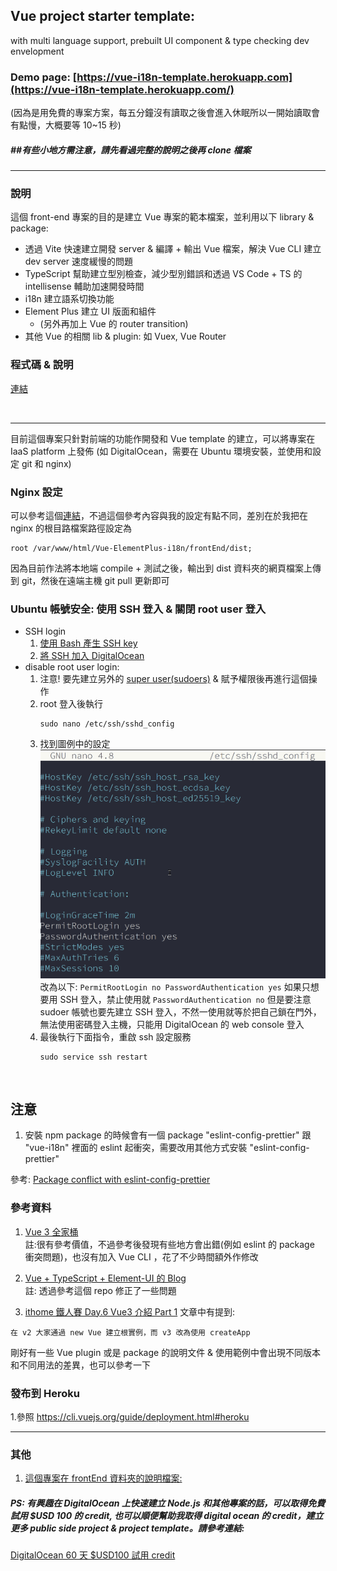 ## Vue project starter template:

with multi language support, prebuilt UI component & type checking dev envelopment

### Demo page: [https://vue-i18n-template.herokuapp.com](https://vue-i18n-template.herokuapp.com/)

(因為是用免費的專案方案，每五分鐘沒有讀取之後會進入休眠所以一開始讀取會有點慢，大概要等 10~15 秒)

##### ##有些小地方需注意，請先看過完整的說明之後再 clone 檔案

---

### 說明

這個 front-end 專案的目的是建立 Vue 專案的範本檔案，並利用以下 library & package:

- 透過 Vite 快速建立開發 server & 編譯 + 輸出 Vue 檔案，解決 Vue CLI 建立 dev server 速度緩慢的問題
- TypeScript 幫助建立型別檢查，減少型別錯誤和透過 VS Code + TS 的 intellisense 輔助加速開發時間
- i18n 建立語系切換功能
- Element Plus 建立 UI 版面和組件
  - (另外再加上 Vue 的 router transition)
- 其他 Vue 的相關 lib & plugin: 如 Vuex, Vue Router
  <br>

### 程式碼 & 說明

[連結](https://github.com/avgsteve/Vue-ElementPlus-i18n/tree/main/frontEnd)

<br>

---

目前這個專案只針對前端的功能作開發和 Vue template 的建立，可以將專案在 IaaS platform 上發佈
(如 DigitalOcean，需要在 Ubuntu 環境安裝，並使用和設定 git 和 nginx) <br>

### Nginx 設定

可以參考這個[連結](https://www.digitalocean.com/community/questions/how-to-configure-vuejs-and-laravel-on-nginx)，不過這個參考內容與我的設定有點不同，差別在於我把在 nginx 的根目路檔案路徑設定為

```
root /var/www/html/Vue-ElementPlus-i18n/frontEnd/dist;
```

因為目前作法將本地端 compile + 測試之後，輸出到 dist 資料夾的網頁檔案上傳到 git，然後在遠端主機 git pull 更新即可

### Ubuntu 帳號安全: 使用 SSH 登入 & 關閉 root user 登入

- SSH login
  1. [使用 Bash 產生 SSH key](https://docs.digitalocean.com/products/droplets/how-to/add-ssh-keys/create-with-openssh/)
  2. [將 SSH 加入 DigitalOcean](https://docs.digitalocean.com/products/droplets/how-to/add-ssh-keys/to-account/)
- disable root user login:
  1. 注意! 要先建立另外的 [super user(sudoers)](https://www.opencli.com/linux/ubuntu-create-sudo-account) & 賦予權限後再進行這個操作
  2. root 登入後執行
     ```
     sudo nano /etc/ssh/sshd_config
     ```
  3. 找到圖例中的設定
     ![ubuntu sshd_config](https://github.com/avgsteve/Vue-ElementPlus-i18n/blob/main/screenCapture/disable%20ubuntu%20root.png?raw=true)
     改為以下:
     `PermitRootLogin no PasswordAuthentication yes`
     如果只想要用 SSH 登入，禁止使用就
     `PasswordAuthentication no`
     但是要注意 sudoer 帳號也要先建立 SSH 登入，不然一使用就等於把自己鎖在門外，無法使用密碼登入主機，只能用 DigitalOcean 的 web console 登入
  4. 最後執行下面指令，重啟 ssh 設定服務
     ```
     sudo service ssh restart
     ```

<br>

## 注意

1. 安裝 npm package 的時候會有一個 package "eslint-config-prettier" 跟 "vue-i18n" 裡面的 eslint 起衝突，需要改用其他方式安裝 "eslint-config-prettier"

參考: [Package conflict with eslint-config-prettier](https://github.com/avgsteve/Vue-ElementPlus-i18n/tree/main/frontEnd#npm-install--d-eslint-config-prettier)

### 參考資料

1. [Vue 3 全家桶](https://segmentfault.com/a/1190000039157357) <br> 註:很有參考價值，不過參考後發現有些地方會出錯(例如 eslint 的 package 衝突問題)，也沒有加入 Vue CLI ，花了不少時間額外作修改

2. [Vue + TypeScript + Element-UI 的 Blog](https://biaochenxuying.cn/articleDetail?article_id=5c9d8ce5f181945ddd6b0ffc) <br> 註: 透過參考這個 repo 修正了一些問題

3. [ithome 鐵人賽 Day.6 Vue3 介紹 Part 1](https://ithelp.ithome.com.tw/articles/10236320) 文章中有提到:

```
在 v2 大家通過 new Vue 建立根實例，而 v3 改為使用 createApp
```

剛好有一些 Vue plugin 或是 package 的說明文件 & 使用範例中會出現不同版本和不同用法的差異，也可以參考一下

### 發布到 Heroku

1.參照 https://cli.vuejs.org/guide/deployment.html#heroku

---

### 其他

1. [這個專案在 frontEnd 資料夾的說明檔案:](https://github.com/avgsteve/Vue-ElementPlus-i18n/blob/main/frontEnd/readme.md)

##### PS: 有興趣在 DigitalOcean 上快速建立 Node.js 和其他專案的話，可以取得免費試用 \$USD 100 的 credit, 也可以順便幫助我取得 digital ocean 的 credit，建立更多 public side project & project template。請參考連結:

[DigitalOcean 60 天 \$USD100 試用 credit](https://m.do.co/c/219f220fca1f)
